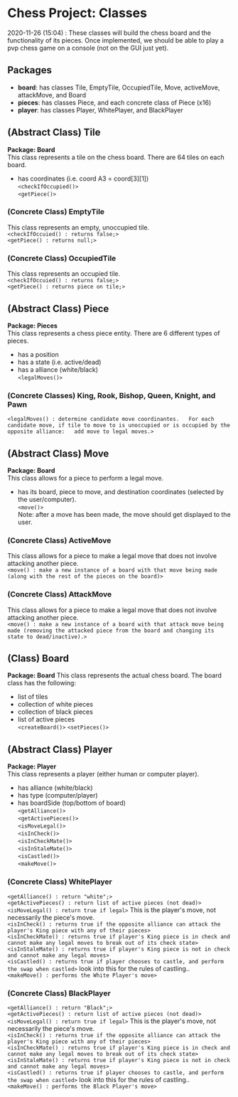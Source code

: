 # Chess Project: Classes
2020-11-26 (15:04) : These classes will build the chess board and the functionality of its pieces. Once implemented, we should be able to play a pvp chess game on a console (not on the GUI just yet).

## Packages
* **board**: has classes Tile, EmptyTile, OccupiedTile, Move, activeMove, attackMove, and Board
* **pieces**: has classes Piece, and each concrete class of Piece (x16)
* **player**: has classes Player, WhitePlayer, and BlackPlayer

## (Abstract Class) Tile
**Package: Board**  
This class represents a tile on the chess board. There are 64 tiles on each board.  
- has coordinates (i.e. coord A3 = coord[3][1])  
`<checkIfOccupied()>`  
`<getPiece()>`

### (Concrete Class) EmptyTile
This class represents an empty, unoccupied tile.  
`<checkIfOccuied() : returns false;>`  
`<getPiece() : returns null;>`

### (Concrete Class) OccupiedTile
This class represents an occupied tile.  
`<checkIfOccuied() : returns false;>`  
`<getPiece() : returns piece on tile;>`

## (Abstract Class) Piece
**Package: Pieces**  
This class represents a chess piece entity. There are 6 different types of pieces.  
- has a position  
- has a state (i.e. active/dead)  
- has a alliance (white/black)  
`<legalMoves()>`

### (Concrete Classes) King, Rook, Bishop, Queen, Knight, and Pawn
`<legalMoves() : determine candidate move coordinantes.  
 For each candidate move, if tile to move to is unoccupied or is occupied by the opposite alliance:  
 add move to legal moves.>`

## (Abstract Class) Move
**Package: Board**  
This class allows for a piece to perform a legal move.  
- has its board, piece to move, and destination coordinates (selected by the user/computer).  
`<move()>`  
Note: after a move has been made, the move should get displayed to the user.

### (Concrete Class) ActiveMove
This class allows for a piece to make a legal move that does not involve attacking another piece.  
`<move() : make a new instance of a board with that move being made (along with the rest of the pieces on the board)>`

### (Concrete Class) AttackMove
This class allows for a piece to make a legal move that does not involve attacking another piece.  
`<move() : make a new instance of a board with that attack move being made (removing the attacked piece from the board and changing its state to dead/inactive).>`

## (Class) Board
**Package: Board**
This class represents the actual chess board. The board class has the following:  
* list of tiles
* collection of white pieces
* collection of black pieces
* list of active pieces  
`<createBoard()>`
`<setPieces()>`

## (Abstract Class) Player
**Package: Player**  
This class represents a player (either human or computer player).  
- has alliance (white/black)  
- has type (computer/player)  
- has boardSide (top/bottom of board)  
`<getAlliance()>`  
`<getActivePieces()>`  
`<isMoveLegal()>`  
`<isInCheck()>`  
`<isInCheckMate()>`  
`<isInStaleMate()>`  
`<isCastled()>`  
`<makeMove()>`

### (Concrete Class) WhitePlayer
`<getAlliance() : return "white";>`  
`<getActivePieces() : return list of active pieces (not dead)>`  
`<isMoveLegal() : return true if legal>` This is the player's move, not necessarily the piece's move.  
`<isInCheck() : returns true if the opposite alliance can attack the player's King piece with any of their pieces>`  
`<isInCheckMate() : returns true if player's King piece is in check and cannot make any legal moves to break out of its check state>`  
`<isInStaleMate() : returns true if player's King piece is not in check and cannot make any legal moves>`  
`<isCastled() : returns true if player chooses to castle, and perform the swap when castled>` look into this for the rules of castling..  
`<makeMove() : performs the White Player's move>`

### (Concrete Class) BlackPlayer
`<getAlliance() : return "Black";>`  
`<getActivePieces() : return list of active pieces (not dead)>`  
`<isMoveLegal() : return true if legal>` This is the player's move, not necessarily the piece's move.  
`<isInCheck() : returns true if the opposite alliance can attack the player's King piece with any of their pieces>`  
`<isInCheckMate() : returns true if player's King piece is in check and cannot make any legal moves to break out of its check state>`  
`<isInStaleMate() : returns true if player's King piece is not in check and cannot make any legal moves>`  
`<isCastled() : returns true if player chooses to castle, and perform the swap when castled>` look into this for the rules of castling..  
`<makeMove() : performs the Black Player's move>`
